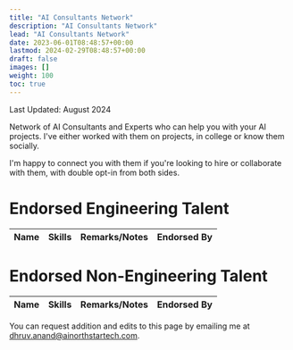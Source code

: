 ```yaml
---
title: "AI Consultants Network"
description: "AI Consultants Network"
lead: "AI Consultants Network"
date: 2023-06-01T08:48:57+00:00
lastmod: 2024-02-29T08:48:57+00:00
draft: false
images: []
weight: 100
toc: true
---
```

Last Updated: August 2024

Network of AI Consultants and Experts who can help you with your AI projects. I've either worked with them on projects, in college or know them socially.

I'm happy to connect you with them if you're looking to hire or collaborate with them, with double opt-in from both sides.

# Endorsed Engineering Talent

| Name | Skills | Remarks/Notes | Endorsed By |
| --- | --- | --- | -- |


# Endorsed Non-Engineering Talent

| Name | Skills | Remarks/Notes | Endorsed By |
| --- | --- | --- | -- |

You can request addition and edits to this page by emailing me at [dhruv.anand@ainorthstartech.com](mailto:dhruv.anand@ainorthstartech.com).